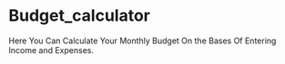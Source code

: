 # Budget_calculator
Here You Can Calculate Your Monthly Budget On the Bases Of Entering Income and Expenses.
